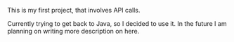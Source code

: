 This is my first project, that involves API calls. 

Currently trying to get back to Java, so I decided to use it.
In the future I am planning on writing more description on here.
